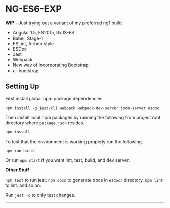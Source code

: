 # NG-ES6-EXP

**WIP** - Just trying out a variant of my preferred ng1 build.

* Angular 1.5, ES2015, RxJS-ES
* Babel, Stage-1
* ESLint, Airbnb style
* ESDoc
* Jest
* Webpack
* New way of incorporating Bootstrap
* ui-bootstrap

## Setting Up

First install global npm package dependencies

```cli
npm install -g jest-cli webpack webpack-dev-server json-server esdoc
```

Then install local npm packages by running the following from project root
directory where `package.json` resides.

```cli
npm install
```

To test that the environment is working properly run the following.

```cli
npm run build
```

Or run `npm start` if you want lint, test, build, and dev server.

**Other Stuff**

`npm test` to run jest.
`npm docs` to generate docs in `esdoc/` directory.
`npm lint` to lint.
and so on.

Run `jest -o` to only test changes.

***
